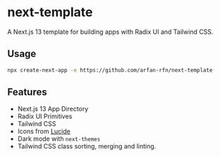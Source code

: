# next-template

A Next.js 13 template for building apps with Radix UI and Tailwind CSS.

## Usage

```bash
npx create-next-app -e https://github.com/arfan-rfn/next-template
```

## Features

- Next.js 13 App Directory
- Radix UI Primitives
- Tailwind CSS
- Icons from [Lucide](https://lucide.dev)
- Dark mode with `next-themes`
- Tailwind CSS class sorting, merging and linting.

